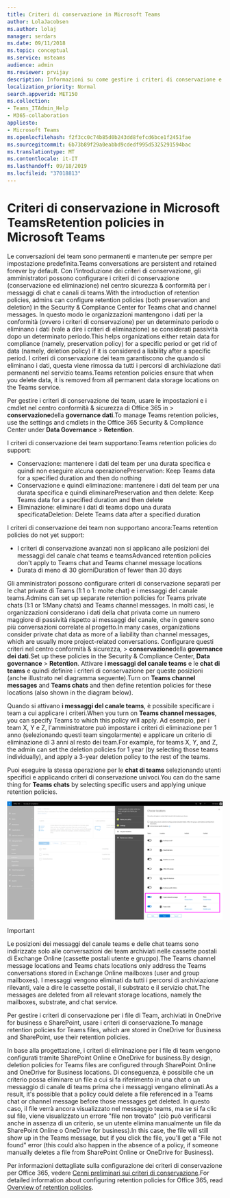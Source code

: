 ```yaml
---
title: Criteri di conservazione in Microsoft Teams
author: LolaJacobsen
ms.author: lolaj
manager: serdars
ms.date: 09/11/2018
ms.topic: conceptual
ms.service: msteams
audience: admin
ms.reviewer: prvijay
description: Informazioni su come gestire i criteri di conservazione e su come gestirli in teams.
localization_priority: Normal
search.appverid: MET150
ms.collection:
- Teams_ITAdmin_Help
- M365-collaboration
appliesto:
- Microsoft Teams
ms.openlocfilehash: f2f3cc0c74b85d0b243dd8fefcd6bce1f2451fae
ms.sourcegitcommit: 6b73b89f29a0eabbd9cdedf995d5325291594bac
ms.translationtype: MT
ms.contentlocale: it-IT
ms.lasthandoff: 09/18/2019
ms.locfileid: "37018813"
---
```

# <a name="retention-policies-in-microsoft-teams"></a><span data-ttu-id="e40c2-103">Criteri di conservazione in Microsoft Teams</span><span class="sxs-lookup"><span data-stu-id="e40c2-103">Retention policies in Microsoft Teams</span></span>

<span data-ttu-id="e40c2-104">Le conversazioni dei team sono permanenti e mantenute per sempre per impostazione predefinita.</span><span class="sxs-lookup"><span data-stu-id="e40c2-104">Teams conversations are persistent and retained forever by default.</span></span> <span data-ttu-id="e40c2-105">Con l'introduzione dei criteri di conservazione, gli amministratori possono configurare i criteri di conservazione (conservazione ed eliminazione) nel centro sicurezza & conformità per i messaggi di chat e canali di teams.</span><span class="sxs-lookup"><span data-stu-id="e40c2-105">With the introduction of retention policies, admins can configure retention policies (both preservation and deletion) in the Security & Compliance Center for Teams chat and channel messages.</span></span> <span data-ttu-id="e40c2-106">In questo modo le organizzazioni mantengono i dati per la conformità (ovvero i criteri di conservazione) per un determinato periodo o eliminano i dati (vale a dire i criteri di eliminazione) se considerati passività dopo un determinato periodo.</span><span class="sxs-lookup"><span data-stu-id="e40c2-106">This helps organizations either retain data for compliance (namely, preservation policy) for a specific period or get rid of data (namely, deletion policy) if it is considered a liability after a specific period.</span></span> <span data-ttu-id="e40c2-107">I criteri di conservazione dei team garantiscono che quando si eliminano i dati, questa viene rimossa da tutti i percorsi di archiviazione dati permanenti nel servizio teams.</span><span class="sxs-lookup"><span data-stu-id="e40c2-107">Teams retention policies ensure that when you delete data, it is removed from all permanent data storage locations on the Teams service.</span></span> 

<span data-ttu-id="e40c2-108">Per gestire i criteri di conservazione dei team, usare le impostazioni e i cmdlet nel centro conformità & sicurezza di Office 365 in > **conservazione**della **governance dati**.</span><span class="sxs-lookup"><span data-stu-id="e40c2-108">To manage Teams retention policies, use the settings and cmdlets in the Office 365 Security & Compliance Center under **Data Governance** > **Retention**.</span></span>

<span data-ttu-id="e40c2-109">I criteri di conservazione dei team supportano:</span><span class="sxs-lookup"><span data-stu-id="e40c2-109">Teams retention policies do support:</span></span> 
    
- <span data-ttu-id="e40c2-110">Conservazione: mantenere i dati del team per una durata specifica e quindi non eseguire alcuna operazione</span><span class="sxs-lookup"><span data-stu-id="e40c2-110">Preservation: Keep Teams data for a specified duration and then do nothing</span></span>
- <span data-ttu-id="e40c2-111">Conservazione e quindi eliminazione: mantenere i dati del team per una durata specifica e quindi eliminare</span><span class="sxs-lookup"><span data-stu-id="e40c2-111">Preservation and then delete: Keep Teams data for a specified duration and then delete</span></span>
- <span data-ttu-id="e40c2-112">Eliminazione: eliminare i dati di teams dopo una durata specificata</span><span class="sxs-lookup"><span data-stu-id="e40c2-112">Deletion: Delete Teams data after a specified duration</span></span>

<span data-ttu-id="e40c2-113">I criteri di conservazione dei team non supportano ancora:</span><span class="sxs-lookup"><span data-stu-id="e40c2-113">Teams retention policies do not yet support:</span></span>

- <span data-ttu-id="e40c2-114">I criteri di conservazione avanzati non si applicano alle posizioni dei messaggi del canale chat teams e teams</span><span class="sxs-lookup"><span data-stu-id="e40c2-114">Advanced retention policies don't apply to Teams chat and Teams channel message locations</span></span>
- <span data-ttu-id="e40c2-115">Durata di meno di 30 giorni</span><span class="sxs-lookup"><span data-stu-id="e40c2-115">Duration of fewer than 30 days</span></span>

<span data-ttu-id="e40c2-116">Gli amministratori possono configurare criteri di conservazione separati per le chat private di Teams (1:1 o 1: molte chat) e i messaggi del canale teams.</span><span class="sxs-lookup"><span data-stu-id="e40c2-116">Admins can set up separate retention policies for Teams private chats (1:1 or 1:Many chats) and Teams channel messages.</span></span> <span data-ttu-id="e40c2-117">In molti casi, le organizzazioni considerano i dati della chat privata come un numero maggiore di passività rispetto ai messaggi del canale, che in genere sono più conversazioni correlate al progetto.</span><span class="sxs-lookup"><span data-stu-id="e40c2-117">In many cases, organizations consider private chat data as more of a liability than channel messages, which are usually more project-related conversations.</span></span> <span data-ttu-id="e40c2-118">Configurare questi criteri nel centro conformità & sicurezza, > **conservazione**della **governance dei dati**.</span><span class="sxs-lookup"><span data-stu-id="e40c2-118">Set up these policies in the Security & Compliance Center, **Data governance** > **Retention**.</span></span> <span data-ttu-id="e40c2-119">Attivare **i messaggi del canale teams** e le **chat di teams** e quindi definire i criteri di conservazione per queste posizioni (anche illustrato nel diagramma seguente).</span><span class="sxs-lookup"><span data-stu-id="e40c2-119">Turn on **Teams channel messages** and **Teams chats** and then define retention policies for these locations (also shown in the diagram below).</span></span> 

<span data-ttu-id="e40c2-120">Quando si attivano **i messaggi del canale teams**, è possibile specificare i team a cui applicare i criteri.</span><span class="sxs-lookup"><span data-stu-id="e40c2-120">When you turn on **Teams channel messages**, you can specify Teams to which this policy will apply.</span></span> <span data-ttu-id="e40c2-121">Ad esempio, per i team X, Y e Z, l'amministratore può impostare i criteri di eliminazione per 1 anno (selezionando questi team singolarmente) e applicare un criterio di eliminazione di 3 anni al resto dei team.</span><span class="sxs-lookup"><span data-stu-id="e40c2-121">For example, for teams X, Y, and Z, the admin can set the deletion policies for 1 year (by selecting those teams individually), and apply a 3-year deletion policy to the rest of the teams.</span></span> 

<span data-ttu-id="e40c2-122">Puoi eseguire la stessa operazione per le **chat di teams** selezionando utenti specifici e applicando criteri di conservazione univoci.</span><span class="sxs-lookup"><span data-stu-id="e40c2-122">You can do the same thing for **Teams chats** by selecting specific users and applying unique retention policies.</span></span> 

![Diagramma del flusso di lavoro dei dati di teams in Exchange e SharePoint.](media/Retention-Policies.png)


> [!IMPORTANT]
> <span data-ttu-id="e40c2-124">Le posizioni dei messaggi del canale teams e delle chat teams sono indirizzate solo alle conversazioni dei team archiviati nelle cassette postali di Exchange Online (cassette postali utente e gruppo).</span><span class="sxs-lookup"><span data-stu-id="e40c2-124">The Teams channel message locations and Teams chats locations only address the Teams conversations stored in Exchange Online mailboxes (user and group mailboxes).</span></span> <span data-ttu-id="e40c2-125">I messaggi vengono eliminati da tutti i percorsi di archiviazione rilevanti, vale a dire le cassette postali, il substrato e il servizio chat.</span><span class="sxs-lookup"><span data-stu-id="e40c2-125">The messages are deleted from all relevant storage locations, namely the mailboxes, substrate, and chat service.</span></span> 
> 
> <span data-ttu-id="e40c2-126">Per gestire i criteri di conservazione per i file di Team, archiviati in OneDrive for business e SharePoint, usare i criteri di conservazione.</span><span class="sxs-lookup"><span data-stu-id="e40c2-126">To manage retention policies for Teams files, which are stored in OneDrive for Business and SharePoint, use their retention policies.</span></span>

<span data-ttu-id="e40c2-127">In base alla progettazione, i criteri di eliminazione per i file di team vengono configurati tramite SharePoint Online e OneDrive for business.</span><span class="sxs-lookup"><span data-stu-id="e40c2-127">By design, deletion policies for Teams files are configured through SharePoint Online and OneDrive for Business locations.</span></span> <span data-ttu-id="e40c2-128">Di conseguenza, è possibile che un criterio possa eliminare un file a cui si fa riferimento in una chat o un messaggio di canale di teams prima che i messaggi vengano eliminati.</span><span class="sxs-lookup"><span data-stu-id="e40c2-128">As a result, it's possible that a policy could delete a file referenced in a Teams chat or channel message before those messages get deleted.</span></span> <span data-ttu-id="e40c2-129">In questo caso, il file verrà ancora visualizzato nel messaggio teams, ma se si fa clic sul file, viene visualizzato un errore "file non trovato" (ciò può verificarsi anche in assenza di un criterio, se un utente elimina manualmente un file da SharePoint Online o OneDrive for business).</span><span class="sxs-lookup"><span data-stu-id="e40c2-129">In this case, the file will still show up in the Teams message, but if you click the file, you'll get a "File not found" error (this could also happen in the absence of a policy, if someone manually deletes a file from SharePoint Online or OneDrive for Business).</span></span>

<span data-ttu-id="e40c2-130">Per informazioni dettagliate sulla configurazione dei criteri di conservazione per Office 365, vedere [Cenni preliminari sui criteri di conservazione](https://support.office.com/article/overview-of-retention-policies-5e377752-700d-4870-9b6d-12bfc12d2423).</span><span class="sxs-lookup"><span data-stu-id="e40c2-130">For detailed information about configuring retention policies for Office 365, read [Overview of retention policies](https://support.office.com/article/overview-of-retention-policies-5e377752-700d-4870-9b6d-12bfc12d2423).</span></span>
 
